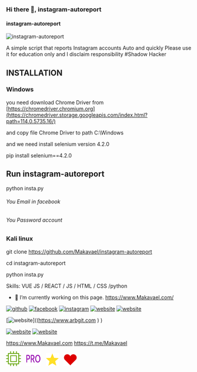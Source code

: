### Hi there 👋, instagram-autoreport
#### instagram-autoreport
![instagram-autoreport](https://blogger.googleusercontent.com/img/b/R29vZ2xl/AVvXsEhWsR0OcAD86Spa1MpuN6wYHxagJcidpMC00DLW5DAazFyylcoYdNaTEv9UXULcxorSJvpql45mBT0JwOgCoO9BIOQKO2sTxmTgyyIMNrKQukHE6ZIIhn1SpkoWUkZDgyA3FkKWlqQrs-79Zpd_syHVwRQtv_8iCSBn5N4oHhFP_LpY6TPW1nypCqY83zI/s1531/2023-07-05%2018_06_28-Kali%20linux%20-%20VMware%20Workstation.png)

A simple script that reports Instagram accounts Auto and quickly
Please use it for education only and I disclaim responsibility #Shadow Hacker

## INSTALLATION

### Windows
you need download Chrome Driver from [https://chromedriver.chromium.org](https://chromedriver.storage.googleapis.com/index.html?path=114.0.5735.16/)

and copy file Chrome Driver to path C:\Windows

and we need install selenium version 4.2.0

pip install selenium==4.2.0

## Run instagram-autoreport

python insta.py

###### You Email in facebook
###### You Password account

### Kali linux

git clone https://github.com/Makavael/instagram-autoreport

cd instagram-autoreport

python insta.py

Skills: VUE JS / REACT / JS / HTML / CSS /python

- 🔭 I’m currently working on this page. 
https://www.Makavael.com/

[<img src='https://cdn.jsdelivr.net/npm/simple-icons@3.0.1/icons/github.svg' alt='github' height='40'>](https://github.com/ShadowHackrs)  [<img src='https://cdn.jsdelivr.net/npm/simple-icons@3.0.1/icons/facebook.svg' alt='facebook' height='40'>](https://www.facebook.com/Tareq.DJX)  [<img src='https://cdn.jsdelivr.net/npm/simple-icons@3.0.1/icons/instagram.svg' alt='instagram' height='40'>](https://www.instagram.com/shadowhackr/)  [<img src='https://cdn.jsdelivr.net/npm/simple-icons@3.0.1/icons/icloud.svg' alt='website' height='40'>](https://www.shadowhackr.com ) 
[<img src='https://cdn.jsdelivr.net/npm/simple-icons@3.0.1/icons/icloud.svg' alt='website' height='40'>](https://www.shadowhackr.com )

[<img src='https://cdn.jsdelivr.net/npm/simple-icons@3.0.1/icons/icloud.svg' alt='website' height='40'>]((https://www.arbgit.com
) )

[<img src='https://cdn.jsdelivr.net/npm/simple-icons@3.0.1/icons/icloud.svg' alt='website' height='40'>](https://www.shadowhackr.com )
[<img src='https://cdn.jsdelivr.net/npm/simple-icons@3.0.1/icons/icloud.svg' alt='website' height='40'>](https://www.shadowhackr.com )

https://www.Makavael.com
https://t.me/Makavael

<a href='https://docs.github.com/en/developers'><img src='https://raw.githubusercontent.com/acervenky/animated-github-badges/master/assets/devbadge.gif' width='40' height='40'></a> <a href='https://github.com/pricing'><img src='https://raw.githubusercontent.com/acervenky/animated-github-badges/master/assets/pro.gif' width='40' height='40'></a> <a href='https://stars.github.com/'><img src='https://raw.githubusercontent.com/acervenky/animated-github-badges/master/assets/starbadge.gif' width='35' height='35'></a> <a href='https://docs.github.com/en/github/supporting-the-open-source-community-with-github-sponsors'><img src='https://raw.githubusercontent.com/acervenky/animated-github-badges/master/assets/sponsorbadge.gif' width='35' height='35'></a> 

